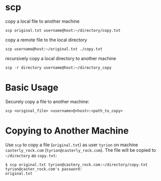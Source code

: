 # scp

copy a local file to another machine

    scp original.txt username@host:~/directory/copy.txt


copy a remote file to the local directory

    scp username@host:~/original.txt ./copy.txt


recursively copy a local directory to another machine

    scp -r directory username@host:~/directory_copy



# Basic Usage

Securely copy a file to another machine:

    scp <original_file> <username>@<host>:<path_to_copy>



# Copying to Another Machine

Use `scp` to copy a file (`original.txt`) as user `tyrion` on machine
`casterly_rock.com` (`tyrion@casterly_rock.com`). The file will be copied to
`~/directory` as `copy.txt`:

    $ scp original.txt tyrion@castery_rock.com:~/directory/copy.txt
    tyrion@caster_rock.com's password:
    original.txt


